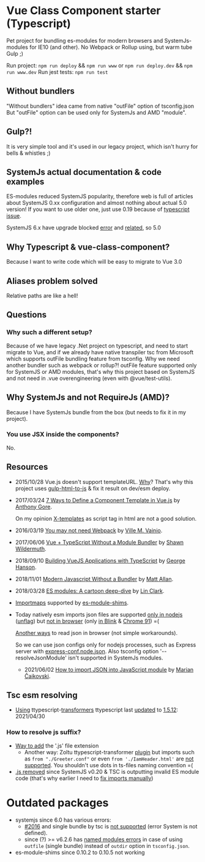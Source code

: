 # Vue Class Component starter (Typescript)
Pet project for bundling es-modules for modern browsers and SystemJs-modules for IE10 (and other).
No Webpack or Rollup using, but warm tube Gulp ;)

Run project: `npm run deploy` && `npm run www` or `npm run deploy.dev` && `npm run www.dev`
Run jest tests: `npm run test`

## Without bundlers
"Without bundlers" idea came from native "outFile" option of tsconfig.json
But "outFile" option can be used only for SystemJs and  AMD "module".

## Gulp?!
It is very simple tool and it's used in our legacy project, which isn't hurry for bells & whistles ;)

## SystemJs actual documentation & code examples
ES-modules reduced SystemJS popularity, therefore web is full of articles about SystemJS 0.xx configuration
and almost nothing about actual 5.0 version! If you want to use older one, just use 0.19 because of [typescript issue](https://github.com/systemjs/systemjs/issues/1587#issuecomment-287013920).

SystemJS 6.x have upgrade blocked [error](https://github.com/systemjs/systemjs/issues/2016) and [related](https://github.com/systemjs/systemjs/issues/2185#issuecomment-626889523), so 5.0

## Why Typescript & vue-class-component?
Because I want to write code which will be easy to migrate to Vue 3.0

## Aliases problem solved
Relative paths are like a hell!

## Questions

### Why such a different setup?
Because of we have legacy .Net project on typescript, and need to start migrate to Vue, and if we already have native transpiler tsc from Microsoft which supports outFile bundling feature from tsconfig. Why we need another bundler such as webpack or rollup?! outFile feature supported only for SystemJS or AMD modules, that's why this project based on SystemJS and not need in .vue overengineering (even with @vue/test-utils).

## Why SystemJs and not RequireJs (AMD)?
Because I have SystemJs bundle from the box (but needs to fix it in my project).

### You use JSX inside the components?
No.

## Resources
- 2015/10/28 Vue.js doesn't support templateURL. [Why](https://vuejs.org/2015/10/28/why-no-template-url/)?
	That's why this project uses [gulp-html-to-js](https://github.com/Mitranim/gulp-html-to-js) & fix it result on dev/esm deploy.
- 2017/03/24 [7 Ways to Define a Component Template in Vue.js](https://vuejsdevelopers.com/2017/03/24/vue-js-component-templates/) by [Anthony Gore](https://ko-fi.com/anthonygore/posts).

	On my opinion [X-templates](https://vuejsdevelopers.com/2017/03/24/vue-js-component-templates/#x-templates) as script tag in html are not a good solution.
- 2016/03/19 [You may not need Webpack](https://medium.com/@vivainio/with-latest-typescript-you-may-not-need-webpack-417d2ef0e773) by [Ville M. Vainio](https://medium.com/@vivainio).
- 2017/06/06 [Vue + TypeScript Without a Module Bundler](https://wildermuth.com/2017/06/06/Vue-TypeScript-Without-a-Module-Bundler) by [Shawn Wildermuth](https://wildermuth.com/about).
- 2018/09/10 [Building VueJS Applications with TypeScript](https://dev.to/georgehanson/building-vuejs-applications-with-typescript-1j2n) by [George Hanson](https://dev.to/georgehanson).
- 2018/11/01 [Modern Javascript Without a Bundler](https://mattallan.me/posts/modern-javascript-without-a-bundler/) by [Matt Allan](https://mattallan.me/about/).
- 2018/03/28 [ES modules: A cartoon deep-dive](https://hacks.mozilla.org/2018/03/es-modules-a-cartoon-deep-dive/) by [Lin Clark](https://twitter.com/linclark).
- [Importmaps](https://github.com/wicg/import-maps) supported by [es-module-shims](https://github.com/guybedford/es-module-shims/blob/main/README.md).
- Today natively esm imports json files are supported [only in nodejs](https://github.com/nodejs/node/issues/37141) ([unflag](https://github.com/nodejs/node/pull/37375)) but [not in browser](https://github.com/tc39/proposal-json-modules/issues/3) (only [in Blink](https://github.com/whatwg/html/issues/4315#issuecomment-489799200) & [Chrome 91](https://marian-caikovski.medium.com/how-to-import-json-into-javascript-module-json-modules-e6721e19a314#f322)) =(
	
	[Another ways](https://stackoverflow.com/questions/34944099/how-to-import-a-json-file-in-ecmascript-6#answer-34946395) to read json in browser (not simple workarounds).

	So we can use json configs only for nodejs processes, such as Express server with [express-conf.node.json](https://github.com/viT-1/systemjs-ts-es6-vue/blob/8a4ec81b502203f7e8a9b6aadc0b13367e8a6765/express.node/express-conf.node.json). Also tsconfig option '--resolveJsonModule' isn't supported in SystemJs modules.
	- 2021/06/02 [How to import JSON into JavaScript module](https://marian-caikovski.medium.com/how-to-import-json-into-javascript-module-json-modules-e6721e19a314) by [Marian Čaikovski](https://marian-caikovski.medium.com/).

## Tsc esm resolving
- [Using](https://github.com/viT-1/systemjs-ts-es6-vue/blob/e90f5a2a410a7980b2d48ed18d5e3c571660fcba/src/tsconfig.dev.json#L7) ttypescript-[transformers](https://github.com/cevek/ttypescript#transformers)
ttypescript last [updated](https://github.com/viT-1/systemjs-ts-es6-vue/commit/e90f5a2a410a7980b2d48ed18d5e3c571660fcba#diff-7ae45ad102eab3b6d7e7896acd08c427a9b25b346470d7bc6507b6481575d519R96) to [1.5.12](https://www.npmjs.com/package/ttypescript/v/1.5.12): 2021/04/30

### How to resolve js suffix?
- [Way to add](https://github.com/microsoft/TypeScript/issues/16577#issuecomment-578729954) the '.js' file extension
	- Another way: Zoltu ttypescript-transformer [plugin](https://github.com/Zoltu/typescript-transformer-append-js-extension) but imports such as `from "./Greeter.conf"` or even
	`from './IamHeader.html'` are [not supported](https://github.com/Zoltu/typescript-transformer-append-js-extension/issues/9). You shouldn't use dots in ts-files naming convention =(
- [.js removed](https://github.com/microsoft/TypeScript/issues/13422#issuecomment-275845062) since SystemJS v0.20 & TSC is outputting invalid ES module code (that's why earlier I need to [fix imports manually](https://github.com/viT-1/systemjs-ts-es6-vue/blob/038c302d760e225590fff34b80403eca6549fb5e/gulpfile.esm.js#L109))

# Outdated packages
- systemjs since 6.0 has various errors:
    - [#2016](https://github.com/systemjs/systemjs/issues/2016) and single bundle by tsc
is [not supported](https://github.com/systemjs/systemjs/issues/2185#issuecomment-626889523) (error System is not defined).
    - since (?) >= v6.2.6 has [named modules errors](https://github.com/systemjs/systemjs/issues/2192#issuecomment-630276107) in case of using `outfile` (single bundle) instead of `outdir` option in `tsconfig.json`.
- es-module-shims since 0.10.2 to 0.10.5 not working